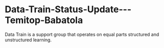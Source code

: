 # Data-Train-Status-Update---Temitop-Babatola

Data Train is a support group that operates on equal parts structured and unstructured learning.
